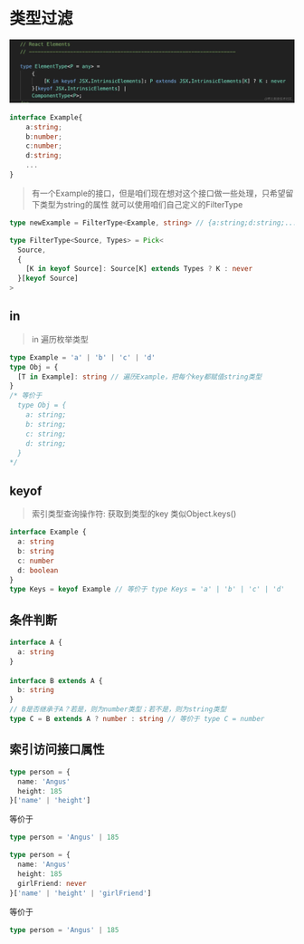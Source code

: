 # 类型过滤

![](/__assets__/img/2022-02-09-14-14-49.png)

```ts
interface Example{
    a:string;
    b:number;
    c:number;
    d:string;
    ...
}
```

> 有一个Example的接口，但是咱们现在想对这个接口做一些处理，只希望留下类型为string的属性
> 就可以使用咱们自己定义的FilterType

```ts
type newExample = FilterType<Example, string> // {a:string;d:string;...}
```

```ts
type FilterType<Source, Types> = Pick<
  Source,
  {
    [K in keyof Source]: Source[K] extends Types ? K : never
  }[keyof Source]
>
```

## in

> in 遍历枚举类型

```ts
type Example = 'a' | 'b' | 'c' | 'd'
type Obj = {
  [T in Example]: string // 遍历Example，把每个key都赋值string类型
}
/* 等价于 
  type Obj = {
    a: string;
    b: string;
    c: string;
    d: string;
  }
*/
```

## keyof

> 索引类型查询操作符: 获取到类型的key 类似Object.keys()

```ts
interface Example {
  a: string
  b: string
  c: number
  d: boolean
}
type Keys = keyof Example // 等价于 type Keys = 'a' | 'b' | 'c' | 'd'
```

## 条件判断

```ts
interface A {
  a: string
}

interface B extends A {
  b: string
}
// B是否继承于A？若是，则为number类型；若不是，则为string类型
type C = B extends A ? number : string // 等价于 type C = number
```

## 索引访问接口属性

```ts
type person = {
  name: 'Angus'
  height: 185
}['name' | 'height']
```

等价于

```ts
type person = 'Angus' | 185
```

```ts
type person = {
  name: 'Angus'
  height: 185
  girlFriend: never
}['name' | 'height' | 'girlFriend']
```

等价于

```ts
type person = 'Angus' | 185
```
